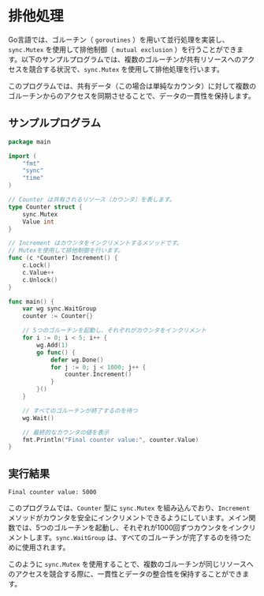 # 排他処理

Go言語では、ゴルーチン（ `goroutines` ）を用いて並行処理を実装し、`sync.Mutex` を使用して排他制御（ `mutual exclusion` ）を行うことができます。以下のサンプルプログラムでは、複数のゴルーチンが共有リソースへのアクセスを競合する状況で、`sync.Mutex` を使用して排他処理を行います。

このプログラムでは、共有データ（この場合は単純なカウンタ）に対して複数のゴルーチンからのアクセスを同期させることで、データの一貫性を保持します。

## サンプルプログラム
```go
package main

import (
    "fmt"
    "sync"
    "time"
)

// Counter は共有されるリソース（カウンタ）を表します。
type Counter struct {
    sync.Mutex
    Value int
}

// Increment はカウンタをインクリメントするメソッドです。
// Mutexを使用して排他制御を行います。
func (c *Counter) Increment() {
    c.Lock()
    c.Value++
    c.Unlock()
}

func main() {
    var wg sync.WaitGroup
    counter := Counter{}

    // 5つのゴルーチンを起動し、それぞれがカウンタをインクリメント
    for i := 0; i < 5; i++ {
        wg.Add(1)
        go func() {
            defer wg.Done()
            for j := 0; j < 1000; j++ {
                counter.Increment()
            }
        }()
    }

    // すべてのゴルーチンが終了するのを待つ
    wg.Wait()

    // 最終的なカウンタの値を表示
    fmt.Println("Final counter value:", counter.Value)
}
```

## 実行結果
```
Final counter value: 5000
```

このプログラムでは、`Counter` 型に `sync.Mutex` を組み込んでおり、`Increment` メソッドがカウンタを安全にインクリメントできるようにしています。メイン関数では、5つのゴルーチンを起動し、それぞれが1000回ずつカウンタをインクリメントします。`sync.WaitGroup` は、すべてのゴルーチンが完了するのを待つために使用されます。

このように `sync.Mutex` を使用することで、複数のゴルーチンが同じリソースへのアクセスを競合する際に、一貫性とデータの整合性を保持することができます。

